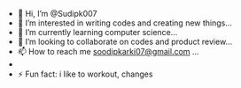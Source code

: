 - 👋 Hi, I’m @Sudipk007
- 👀 I’m interested in writing codes and creating new things...
- 🌱 I’m currently learning computer science...
- 💞️ I’m looking to collaborate on codes and product review...
- 📫 How to reach me soodipkarki07@gmail.com ...
- 
- ⚡ Fun fact: i like to workout, changes

<!---
Sudipk007/Sudipk007 is a ✨ special ✨ repository because its `README.md` (this file) appears on your GitHub profile.
You can click the Preview link to take a look at your changes.
--->

